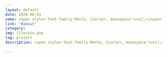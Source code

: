 ```yaml
---
layout: default
date: 2020-06-01
name: <span style='font-family:Menlo, Courier, monospace'>=nil;</span> Crypto3's Filecoin Prover
link: "#about"
category: 
img: filecoin.png
tag: project
description: <span style='font-family:Menlo, Courier, monospace'>=nil;</span> Crypto3's Filecoin prover is a more performant and less hardware-demanding Filecoin prover alternative. This prover along with our version of Lotus Filecoin protocol implementation makes FIL mining up to 10x more profitable than with official <span style='font-family:Menlo, Courier, monospace'>rust-fil-proofs</span> library.

---
```

